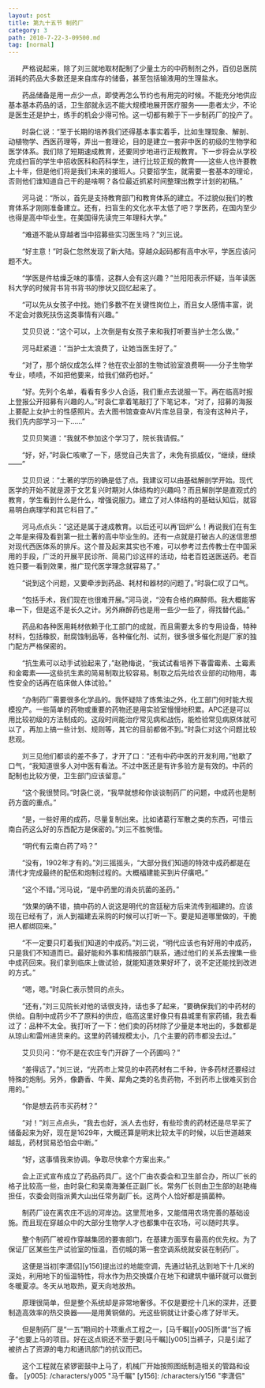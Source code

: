 ```yaml
---
layout: post
title: 第九十五节 制药厂
category: 3
path: 2010-7-22-3-09500.md
tag: [normal]
---
```


　　严格说起来，除了刘三就地取材配制了少量土方的中药制剂之外，百仞总医院消耗的药品大多数还是来自库存的储备，甚至包括输液用的生理盐水。

　　药品储备是用一点少一点，即使再怎么节约也有用完的时候。不能充分地供应基本基本药品的话，卫生部就永远不能大规模地展开医疗服务——患者太少，不论是医生还是护士，练手的机会少得可怜。这一切都有赖于下一步制药厂的投产了。

　　时袅仁说：“至于长期的培养我们还得基本事实着手，比如生理现象、解剖、动植物学、西医药理等，弄出一套理论，目的是建立一套非中医的初级的生物学和医学体系。我们除了短期速成教育，还要同步地进行正规教育。下一步将会从学校完成扫盲的学生中招收医科和药科学生，进行比较正规的教育——这些人也许要教上十年，但是他们将是我们未来的接班人。只要招学生，就需要一套基本的理论，否则他们谁知道自己干的是啥啊？各位最近抓紧时间整理出教学计划的初稿。”

　　河马说：“所以，首先是支持教育部门和教育体系的建立。不过貌似我们的教育体系才刚刚准备建立。还有，扫盲生的文化水平太低了吧？学医药，在国内至少也得是高中毕业生。在美国得先读完三年理科大学。”

　　“难道不能从穿越者当中招募些实习医生吗？”刘三说。

　　“好主意！”时袅仁忽然发现了新大陆。穿越众起码都有高中水平，学医应该问题不大。

　　“学医是件枯燥乏味的事情，这群人会有这兴趣？”兰阳阳表示怀疑，当年读医科大学的时候背书背书背书的惨状又回忆起来了。

　　“可以先从女孩子中找。她们多数不在关键性岗位上，而且女人感情丰富，说不定会对救死扶伤这类事情有兴趣。”

　　艾贝贝说：“这个可以，上次倒是有女孩子来和我打听要当护士怎么做。”

　　河马赶紧道：“当护士太浪费了，让她当医生好了。”

　　“对了，那个胡仪成怎么样？他在农业部的生物试验室浪费啊——分子生物学专业，啧啧，不如把他要来，给我们做药也好。”

　　“好。先列个名单，看看有多少人合适，我们重点去说服一下。再在临高时报上登报公开招募有兴趣的人。”时袅仁拿着笔敲打了下笔记本，“对了，招募的海报上要配上女护士的性感照片。去大图书馆查查AV片库总目录，有没有这种片子，我们先内部学习一下……”

　　艾贝贝笑道：“我就不参加这个学习了，院长我请假。”

　　“好，好，”时袅仁咳嗽了一下，感觉自己失言了，未免有损威仪，“继续，继续——”

　　艾贝贝说：“土著的学历的确是低了点。我建议可以由基础解剖学开始。现代医学的开始不就是源于文艺复兴时期对人体结构的兴趣吗？而且解剖学是直观式的教育，学生看到什么是什么，增强说服力。建立了对人体结构的基础认知后，就容易明白病理学和其它科目了。”

　　河马点点头：“这还是属于速成教育。以后还可以再‘回炉’么！再说我们在有生之年是来得及看到第一批土著的高中毕业生的。还有一点就是打破古人的迷信思想对现代西医体系的排斥。这个普及起来其实也不难，可以参考过去传教士在中国采用的手段，广泛的开展平民诊所、简易门诊这样的活动，给老百姓送医送药。老百姓只要一看到效果，推广现代医学理念就容易了。”

　　“说到这个问题，又要牵涉到药品、耗材和器材的问题了。”时袅仁叹了口气。

　　“包括手术，我们现在也很难开展。”河马说，“没有合格的麻醉师。我大概能客串一下，但是这不是长久之计。另外麻醉药也是用一些少一些了，得找替代品。”

　　药品和各种医用耗材依赖于化工部门的成就，而且需要太多的专用设备，特种材料，包括橡胶，耐腐蚀制品等，各种催化剂、试剂，很多很多催化剂是厂家的独门配方严格保密的。

　　“抗生素可以动手试验起来了，”赵艳梅说，“我试试看培养下春雷霉素、土霉素和金霉素——这些抗生素的简易制取比较容易。制取之后先给农业部的动物用，毒性安全的话再在临床做人体试验。”

　　“办制药厂需要很多化学品的。我怀疑除了炼焦油之外，化工部门何时能大规模投产。一些简单的药物或重要的药物还是用实验室慢慢地积累。APC还是可以用比较初级的方法制成的。这段时间能治疗常见病和战伤，能检验常见病原体就可以了，再加上搞一些计划、规则等，其它的目前都做不到。”时袅仁对这个问题比较悲观。

　　刘三见他们都谈的差不多了，才开了口：“还有中药中医的开发利用，”他歇了口气，“我知道很多人对中医有看法。不过中医还是有许多验方是有效的。中药的配制也比较方便，卫生部门应该留意。”

　　“这个我很赞同。”时袅仁说，“我早就想和你谈谈制药厂的问题，中成药也是制药方面的重点。”

　　“是，一些好用的成药，尽量复制出来。比如诸葛行军散之类的东西，可惜云南白药这么好的东西配方是保密的。”刘三不胜惋惜。

　　“明代有云南白药了吗？”

　　“没有，1902年才有的。”刘三摇摇头，“大部分我们知道的特效中成药都是在清代才完成最终的配伍和炮制过程的。大概福建能买到片仔癀吧。”

　　“这个不错。”河马说，“是中药里的消炎抗菌的圣药。”

　　“效果的确不错，搞中药的人说这是明代的宫廷秘方后来流传到福建的。应该现在已经有了，派人到福建去采购的时候可以打听一下。要是知道哪里做的，干脆把人都绑回来。”

　　“不一定要只盯着我们知道的中成药。”刘三说，“明代应该也有好用的中成药，只是我们不知道而已。最好能和外事和情报部门联系，通过他们的关系去搜集一些中成药回来。我们拿到临床上做试验，就能知道效果好坏了，说不定还能找到改进的方式。”

　　“嗯，嗯。”时袅仁表示赞同的点头。

　　“还有，”刘三见院长对他的话很支持，话也多了起来，“要确保我们的中药材的供给。自制中成药少不了原料的供应，临高这里好像只有县城里有家药铺，我去看过了：品种不太全。我打听了一下：他们卖的药材除了少量是本地出的，多数都是从琼山和雷州进货来的。这里的药铺规模太小，几个主要的药市都没去过。”

　　艾贝贝问：“你不是在农庄专门开辟了一个药圃吗？”

　　“差得远了。”刘三说，“光药市上常见的中药药材有二千种，许多药材还要经过特殊的炮制。另外，像麝香、牛黄、犀角之类的名贵药物，不到药市上很难买到合用的。”

　　“你是想去药市买药材？”

　　“对！”刘三点点头，“我去也好，派人去也好，有些珍贵的药材还是尽早买了储备起来为好，现在是1629年，大概还算是明末比较太平的时候，以后世道越来越乱，药材贸易恐怕会中断。”

　　“好，这事情我来协调。争取尽快拿个方案出来。”

　　会上正式宣布成立了药品药具厂。这个厂由农委会和卫生部合办，所以厂长的格子比较高一些，由时袅仁和吴南海兼任正副厂长。常务厂长则由卫生部的赵艳梅担任，农委会则指派黄大山出任常务副厂长。这两个人恰好都是搞菌种。

　　制药厂设在离农庄不远的河岸边。这里荒地多，又能借用农场完善的基础设施。而且现在穿越众中的大部分生物学人才也都集中在农场，可以随时共享。

　　整个制药厂被视作穿越集团的要害部门，在基建方面享有最高的优先权。为了保证厂区某些生产试验室的恒温，百仞城的第一套空调系统就安装在制药厂。

　　这便是当初[李潇侣][y156]提出过的地能空调，先通过钻孔达到地下十几米的深处，利用地下的恒温特性，将水作为热交换媒介在地下和建筑中循环就可以做到冬暖夏凉。冬天从地取热，夏天向地放热。

　　原理很简单，但是整个系统却是非常地奢侈。不仅是要挖十几米的深井，还要制造高效率的热交换器——是用黄铜做的。光这些铜就让计委心疼了好半天。

　　但是制药厂是“一五”期间的十项重点工程之一，[马千瞩][y005]所谓“当了裤子”也要上马的项目。好在这点铜还不至于要[马千瞩][y005]当裤子，只是引起了被挤占了资源的电力和通讯部门的抗议而已。

　　这个工程就在紧锣密鼓中上马了，机械厂开始按照图纸制造相关的管路和设备。
[y005]: /characters/y005 "马千瞩"
[y156]: /characters/y156 "李潇侣"
